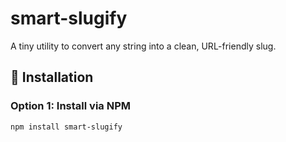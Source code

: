 # smart-slugify

A tiny utility to convert any string into a clean, URL-friendly slug.

## 🔧 Installation

### Option 1: Install via NPM

```bash
npm install smart-slugify
